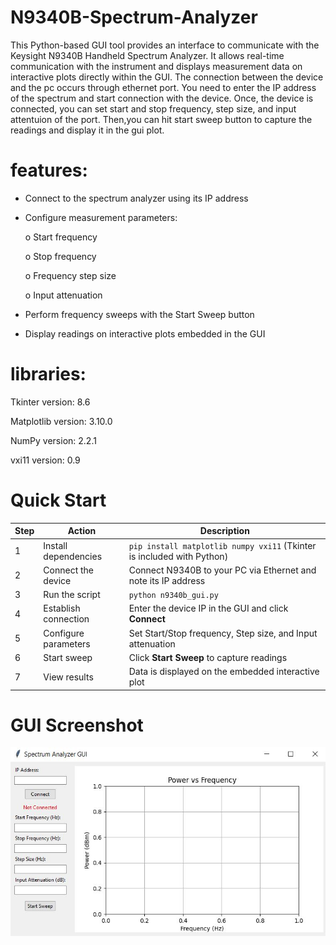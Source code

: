 # N9340B-Spectrum-Analyzer
This Python-based GUI tool provides an interface to communicate with the Keysight N9340B Handheld Spectrum Analyzer. It allows real-time communication with the instrument and displays measurement data on interactive plots directly within the GUI. The connection between the device and the pc occurs through ethernet port. You need to enter the IP address of the spectrum and start connection with the device. Once, the device is connected, you can set start and stop frequency, step size, and input attentuion of the port. Then,you can hit start sweep button to capture the readings and display it in the gui plot. 


# features:
- Connect to the spectrum analyzer using its IP address

- Configure measurement parameters:

  o Start frequency
  
  o Stop frequency
  
  o Frequency step size
  
  o Input attenuation

- Perform frequency sweeps with the Start Sweep button

- Display readings on interactive plots embedded in the GUI

# libraries:


Tkinter version: 8.6


Matplotlib version: 3.10.0


NumPy version: 2.2.1


vxi11 version: 0.9

# Quick Start

| Step | Action               | Description                                                            |
| ---- | -------------------- | ---------------------------------------------------------------------- |
| 1    | Install dependencies | `pip install matplotlib numpy vxi11` (Tkinter is included with Python) |
| 2    | Connect the device   | Connect N9340B to your PC via Ethernet and note its IP address         |
| 3    | Run the script       | `python n9340b_gui.py`                                                 |
| 4    | Establish connection | Enter the device IP in the GUI and click **Connect**                   |
| 5    | Configure parameters | Set Start/Stop frequency, Step size, and Input attenuation             |
| 6    | Start sweep          | Click **Start Sweep** to capture readings                              |
| 7    | View results         | Data is displayed on the embedded interactive plot                     |


# GUI Screenshot

![GUI Connection Screen](spectrum_GUI.JPG) 
